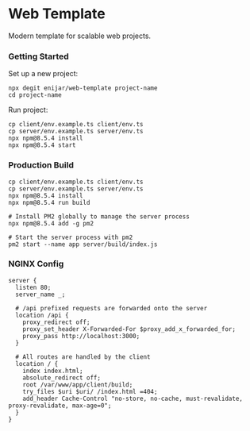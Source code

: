 # Web Template

Modern template for scalable web projects.

### Getting Started

Set up a new project:

```shell
npx degit enijar/web-template project-name
cd project-name
```

Run project:

```shell
cp client/env.example.ts client/env.ts
cp server/env.example.ts server/env.ts
npx npm@8.5.4 install
npx npm@8.5.4 start
```

### Production Build

```shell
cp client/env.example.ts client/env.ts
cp server/env.example.ts server/env.ts
npx npm@8.5.4 install
npx npm@8.5.4 run build

# Install PM2 globally to manage the server process
npx npm@8.5.4 add -g pm2

# Start the server process with pm2
pm2 start --name app server/build/index.js
```

### NGINX Config

```nginx
server {
  listen 80;
  server_name _;

  # /api prefixed requests are forwarded onto the server
  location /api {
    proxy_redirect off;
    proxy_set_header X-Forwarded-For $proxy_add_x_forwarded_for;
    proxy_pass http://localhost:3000;
  }

  # All routes are handled by the client
  location / {
    index index.html;
    absolute_redirect off;
    root /var/www/app/client/build;
    try_files $uri $uri/ /index.html =404;
    add_header Cache-Control "no-store, no-cache, must-revalidate, proxy-revalidate, max-age=0";
  }
}
```
